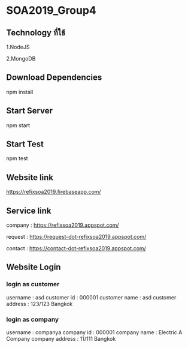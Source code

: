 # SOA2019_Group4

<h2>Technology ที่ใช้</h2>

1.NodeJS

2.MongoDB

<h2>Download Dependencies</h2>

npm install

<h2>Start Server</h2>

npm start

<h2>Start Test</h2>

npm test

<h2>Website link</h2>

https://refixsoa2019.firebaseapp.com/

<h2>Service link</h2>

company : https://refixsoa2019.appspot.com/

request : https://request-dot-refixsoa2019.appspot.com/

contact : https://contact-dot-refixsoa2019.appspot.com/

<h2>Website Login</h2>

<h3>login as customer</h3>
username : asd
customer id : 000001
customer name : asd
customer address : 123/123 Bangkok

<h3>login as company</h3>
username : companya
company id : 000001
company name : Electric A Company
company address : 11/111 Bangkok
